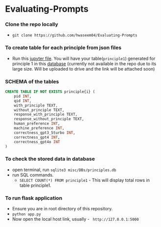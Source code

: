 # Evaluating-Prompts

### Clone the repo locally
- `git clone https://github.com/hwaseem04/Evaluating-Prompts`

### To create table for each principle from json files
- Run this [jupyter file](misc/create_db.ipynb). You will have your table(`principle1`) generated for principle 1 in this [database](misc/DBs/principles.db) (currently not available in the repo due to its large size. Will be uploaded to drive and the link will be attached soon)


### SCHEMA of the tables
```SQL
CREATE TABLE IF NOT EXISTS principle{i} (
    pid INT,
    qid INT,
    with_principle TEXT,
    without_principle TEXT,
    response_with_principle TEXT,
    response_without_principle TEXT,
    human_preference INT,
    machine_preference INT,
    correctness_gpt3_5turbo INT,
    correctness_gpt4 INT,
    correctness_gpt4o INT
)
```

### To check the stored data in database
- open terminal, run `sqlite3 misc/DBs/principles.db`
- run SQL commands. 
    - `SELECT COUNT(*) FROM principle1` - This will display total rows in table principle1.

### To run flask application
- Ensure you are in root directory of this repository.
- `python app.py`
- Now open the local host link, usually - ` http://127.0.0.1:5000`
